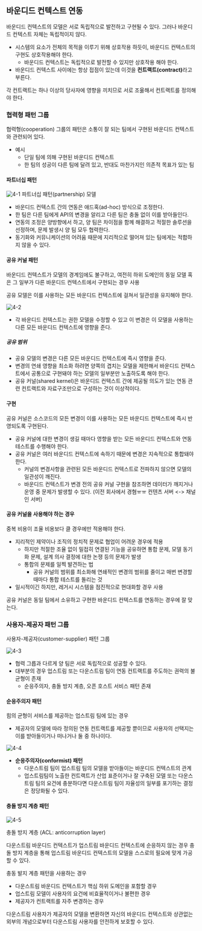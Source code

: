 ## 바운디드 컨텍스트 연동
바운디드 컨텍스트의 모델은 서로 독립적으로 발전하고 구현될 수 있다. 그러나 바운디드 컨텍스트 자체는 독립적이지 않다.
- 시스템의 요소가 전체의 목적을 이루기 위해 상호작용 하듯이, 바운디드 컨텍스트의 구현도 상호작용해야 한다.
    - 바운디드 컨텍스트는 독립적으로 발전할 수 있지만 상호작용 해야 한다.
- 바운디드 컨텍스트 사이에는 항상 접점이 있는데 이것을 <b>컨트랙트(contract)</b>라고 부른다.

각 컨트랙트는 하나 이상의 당사자에 영향을 끼치므로 서로 조윯해서 컨트랙트를 정의해야 한다.

### 협력형 패턴 그룹
협력형(cooperation) 그룹의 패턴은 소통이 잘 되는 팀에서 구현된 바운디드 컨텍스트와 관련되어 있다.
- 예시
    - 단일 팀에 의해 구현된 바운디드 컨텍스트
    - 한 팀의 성공이 다른 팀에 달려 있고, 반대도 마찬가지인 의존적 목표가 있는 팀

#### 파트너십 패턴
![4-1](./pic/4-1.JPG)
파트너십 패턴(partnership) 모델
- 바운디드 컨텍스트 간의 연동은 애드혹(ad-hoc) 방식으로 조정한다.
- 한 팀은 다른 팀에게 API의 변경을 알리고 다른 팀은 충돌 없이 이를 받아들인다.
- 연동의 조정은 양방향에서 하고, 양 팀은 차이점을 함께 해결하고 적절한 솔루션을 선정하며, 문제 발생시 양 팀 모두 협력한다.
- 동기화와 커뮤니케이션의 어려움 때문에 지리적으로 떨어져 있는 팀에게는 적합하지 않을 수 있다.

#### 공유 커널 패턴
바운디드 컨텍스트가 모델의 경계임에도 불구하고, 여전히 하위 도메인의 동일 모델 혹은 그 일부가 다른 바운디드 컨텍스트에서 구현되는 경우 사용

공유 모델은 이를 사용하는 모든 바운디드 컨텍스트에 걸쳐서 일관성을 유지해야 한다.

![4-2](./pic/4-2.JPG)
- 각 바운디드 컨텍스트는 권한 모델을 수정할 수 있고 이 변경은 이 모델을 사용하는 다른 모든 바운디드 컨텍스트에 영향을 준다.

##### 공유 범위
- 공유 모델의 변경은 다른 모든 바운디드 컨텍스트에 즉시 영향을 준다.
- 변경의 연쇄 영향을 최소화 하려면 양쪽의 겹치는 모델을 제한해서 바운디드 컨텍스트에서 공통으로 구현돼야 하는 모델의 일부분만 노출하도록 해야 한다.
- 공유 커널(shared kernel)은 바운디드 컨텍스트 간에 제공될 의도가 있는 연동 관련 컨트랙트와 자료구조만으로 구성하는 것이 이상적이다.

#### 구현
공유 커널은 소스코드의 모든 변경이 이를 사용하는 모든 바운디드 컨텍스트에 즉시 반영되도록 구현된다.
- 공유 커널에 대한 변경이 생길 때마다 영향을 받는 모든 바운디드 컨텍스트와 연동 테스트를 수행해야 한다.
- 공유 커널은 여러 바운디드 컨텍스트에 속하기 때문에 변경은 지속적으로 통합돼야 한다.
    - 커널의 변경사항을 관련된 모든 바운디드 컨텍스트로 전파하지 않으면 모델의 일관성이 깨진다.
    - 바운디드 컨텍스트가 변경 전의 공유 커널 구현을 참조하면 데이터가 깨지거나 운영 중 문제가 발생할 수 있다. (이전 회사에서 경혐ㅠㅠ 컨텐츠 서버 <-> 채널인 서버)

#### 공유 커널을 사용해야 하는 경우
중복 비용이 조율 비용보다 클 경우에만 적용해야 한다.
- 지리적인 제약이나 조직의 정치적 문제로 협업이 어려운 경우에 적용
    - 하지만 적절한 조율 없이 밀접히 연결된 기능을 공유하면 통합 문제, 모델 동기화 문제, 설계 의사 결정에 대한 논쟁 등의 문제가 발생
    - 통합의 문제를 일찍 발견하는 법
        - 공유 커널의 범위를 최소화해 연쇄적인 변경의 범위를 줄이고 매번 변경할 때마다 통합 테스트를 돌리는 것
- 일시적이긴 하지만, 레거시 시스템을 점진적으로 현대화할 경우 사용

공유 커널은 동일 팀에서 소유하고 구현한 바운디드 컨텍스트를 연동하는 경우에 잘 맞는다.

### 사용자-제공자 패턴 그룹
사용자-제공자(customer-supplier) 패턴 그룹

![4-3](./pic/4-3.JPG)
- 협력 그릅과 다르게 양 팀은 서로 독립적으로 성공할 수 있다.
- 대부분의 경우 업스트림 또는 다운스트림 팀이 연동 컨트랙트를 주도하는 권력의 불균형이 존재
    - 순응주의자, 충돌 방지 계층, 오픈 호스트 서비스 패턴 존재

#### 순응주의자 패턴
힘의 균형이 서비스를 제공하는 업스트림 팀에 있는 경우
- 제공자의 모델에 따라 정의된 연동 컨트랙트를 제공할 뿐이므로 사용자의 선택지는 이를 받아들이거나 떠나거나 둘 중 하나이다.

![4-4](./pic/4-4.JPG)
- <b>순응주의자(conformist) 패턴</b>
    - 다운스트림 팀이 업스트림 팀의 모델을 받아들이는 바운디드 컨텍스트의 관계
    - 업스트림팀이 노출한 컨트랙트가 산업 표준이거나 잘 구축된 모델 또는 다운스트림 팀의 요건에 충분하다면 다운스트림 팀이 자율성의 일부를 포기하는 결정은 정당화될 수 있다.

#### 충돌 방지 계층 패턴
![4-5](./pic/4-5.JPG)

충돌 방지 계층 (ACL: anticorruption layer) 

다운스트림 바운디드 컨텍스트가 업스트림 바운디드 컨텍스트에 순응하지 않는 경우 충돌 방지 계층을 통해 업스트림 바운디드 컨텍스트의 모델을 스스로의 필요에 맞게 가공할 수 있다.

충동 발지 계층 패턴을 사용하는 경우
- 다운스트림 바운디드 컨텍스트가 핵심 하위 도메인을 포함할 경우
- 업스트림 모델이 사용자의 요건에 비효율적이거나 불편한 경우
- 제공자가 컨트랙트를 자주 변경하는 경우

다운스트림 사용자가 제공자의 모델을 변환하면 자신의 바운디드 컨텍스트와 상관없는 외부의 개념으로부터 다운스트림 사용자를 안전하게 보호할 수 있다.
